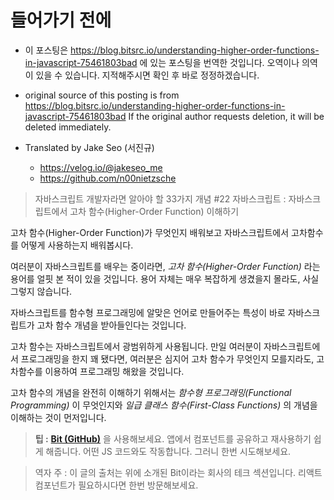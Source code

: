 # 들어가기 전에

- 이 포스팅은 https://blog.bitsrc.io/understanding-higher-order-functions-in-javascript-75461803bad 에 있는 포스팅을 번역한 것입니다. 오역이나 의역이 있을 수 있습니다. 지적해주시면 확인 후 바로 정정하겠습니다.

- original source of this posting is from https://blog.bitsrc.io/understanding-higher-order-functions-in-javascript-75461803bad If the original author requests deletion, it will be deleted immediately.

- Translated by Jake Seo (서진규)

	- https://velog.io/@jakeseo_me
	- https://github.com/n00nietzsche

> 자바스크립트 개발자라면 알아야 할 33가지 개념 #22 자바스크립트 : 자바스크립트에서 고차 함수(Higher-Order Function) 이해하기

고차 함수(Higher-Order Function)가 무엇인지 배워보고 자바스크립트에서 고차함수를 어떻게 사용하는지 배워봅시다.

여러분이 자바스크립트를 배우는 중이라면, *고차 함수(Higher-Order Function)* 라는 용어를 얼핏 본 적이 있을 것입니다. 용어 자체는 매우 복잡하게 생겼을지 몰라도, 사실 그렇지 않습니다.

자바스크립트를 함수형 프로그래밍에 알맞은 언어로 만들어주는 특성이 바로 자바스크립트가 고차 함수 개념을 받아들인다는 것입니다.

고차 함수는 자바스크립트에서 광범위하게 사용됩니다. 만일 여러분이 자바스크립트에서 프로그래밍을 한지 꽤 됐다면, 여러분은 심지어 고차 함수가 무엇인지 모를지라도, 고차함수를 이용하여 프로그래밍 해왔을 것입니다.

고차 함수의 개념을 완전히 이해하기 위해서는 *함수형 프로그래밍(Functional Programming)* 이 무엇인지와 *일급 클래스 함수(First-Class Functions)* 의 개념을 이해하는 것이 먼저입니다.

> **팁 :** **[Bit (GitHub)](https://github.com/teambit/bit)** 을 사용해보세요. 앱에서 컴포넌트를 공유하고 재사용하기 쉽게 해줍니다. 어떤 JS 코드와도 작동합니다. 그러니 한번 시도해보세요.

> 역자 주 : 이 글의 출처는 위에 소개된 Bit이라는 회사의 테크 섹션입니다. 리액트 컴포넌트가 필요하시다면 한번 방문해보세요.

